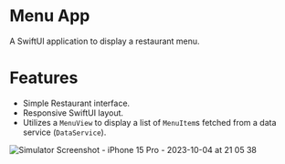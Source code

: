# Menu App

A SwiftUI application to display a restaurant menu.

# Features
- Simple Restaurant interface.
- Responsive SwiftUI layout.
- Utilizes a `MenuView` to display a list of `MenuItem`s fetched from a data service (`DataService`).

![Simulator Screenshot - iPhone 15 Pro - 2023-10-04 at 21 05 38](https://github.com/MattSolutions/Menu-App/assets/107211461/74bdfaec-fe66-4244-9bc2-d2dbfd36a89d)
